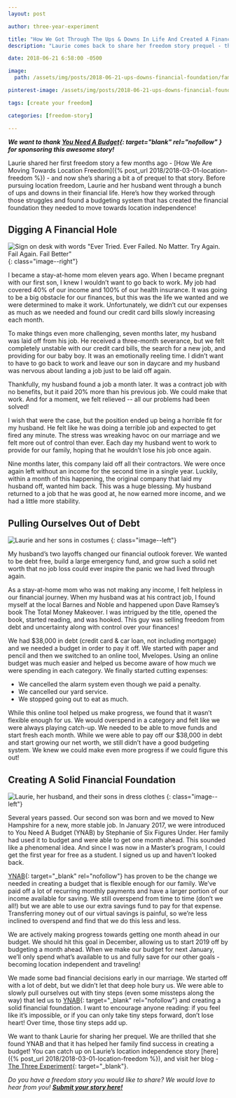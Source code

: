 ```yaml
---
layout: post

author: three-year-experiment

title: "How We Got Through The Ups & Downs In Life And Created A Financial Foundation"
description: "Laurie comes back to share her freedom story prequel - this time about how they worked through the ups and downs of their financial life and created a solid financial foundation"

date: 2018-06-21 6:58:00 -0500

image:
  path: /assets/img/posts/2018-06-21-ups-downs-financial-foundation/family-outdoors.jpg

pinterest-image: /assets/img/posts/2018-06-21-ups-downs-financial-foundation/financial-foundation.png

tags: [create your freedom]

categories: [freedom-story]

---
```


___We want to thank [You Need A Budget](https://www.youneedabudget.com/?utm_medium=referral_sponsored&utm_source=keepthrifty.com&utm_campaign=keepthrifty_freedomstories&utm_content=keepthrifty_fs_story2){: target="blank" rel="nofollow" } for sponsoring this awesome story!___

Laurie shared her first freedom story a few months ago - [How We Are Moving Towards Location Freedom]({% post_url 2018/2018-03-01-location-freedom %}) - and now she’s sharing a bit a of prequel to that story. Before pursuing location freedom, Laurie and her husband went through a bunch of ups and downs in their financial life. Here’s how they worked through those struggles and found a budgeting system that has created the financial foundation they needed to move towards location independence!

## Digging A Financial Hole

![Sign on desk with words "Ever Tried. Ever Failed. No Matter. Try Again. Fail Again. Fail Better"]({{site.url}}/assets/img/posts/2018-06-21-ups-downs-financial-foundation/fail-sign.jpg)
{: class="image--right"}

I became a stay-at-home mom eleven years ago. When I became pregnant with our first son, I knew I wouldn’t want to go back to work. My job had covered 40% of our income and 100% of our health insurance. It was going to be a big obstacle for our finances, but this was the life we wanted and we were determined to make it work. Unfortunately, we didn’t cut our expenses as much as we needed and found our credit card bills slowly increasing each month.

To make things even more challenging, seven months later, my husband was laid off from his job. He received a three-month severance, but we felt completely unstable with our credit card bills, the search for a new job, and providing for our baby boy. It was an emotionally reeling time. I didn’t want to have to go back to work and leave our son in daycare and my husband was nervous about landing a job just to be laid off again.

Thankfully, my husband found a job a month later. It was a contract job with no benefits, but it paid 20% more than his previous job. We could make that work. And for a moment, we felt relieved -- all our problems had been solved!

I wish that were the case, but the position ended up being a horrible fit for my husband. He felt like he was doing a terrible job and expected to get fired any minute. The stress was wreaking havoc on our marriage and we felt more out of control than ever. Each day my husband went to work to provide for our family, hoping that he wouldn’t lose his job once again.

Nine months later, this company laid off all their contractors. We were once again left without an income for the second time in a single year. Luckily, within a month of this happening, the original company that laid my husband off, wanted him back. This was a huge blessing. My husband returned to a job that he was good at, he now earned more income, and we had a little more stability.

## Pulling Ourselves Out of Debt

![Laurie and her sons in costumes]({{site.url}}/assets/img/posts/2018-06-21-ups-downs-financial-foundation/family-costumes.jpg)
{: class="image--left"}

My husband’s two layoffs changed our financial outlook forever. We wanted to be debt free, build a large emergency fund, and grow such a solid net worth that no job loss could ever inspire the panic we had lived through again.

As a stay-at-home mom who was not making any income, I felt helpless in our financial journey. When my husband was at his contract job, I found myself at the local Barnes and Noble and happened upon Dave Ramsey’s book The Total Money Makeover.  I was intrigued by the title, opened the book, started reading, and was hooked. This guy was selling freedom from debt and uncertainty along with control over your finances!

We had $38,000 in debt (credit card & car loan, not including mortgage) and we needed a budget in order to pay it off. We started with paper and pencil and then we switched to an online tool, Mvelopes. Using an online budget was much easier and helped us become aware of how much we were spending in each category. We finally started cutting expenses:

- We cancelled the alarm system even though we paid a penalty.
- We cancelled our yard service.
- We stopped going out to eat as much.

While this online tool helped us make progress, we found that it wasn’t flexible enough for us. We would overspend in a category and felt like we were always playing catch-up. We needed to be able to move funds and start fresh each month. While we were able to pay off our $38,000 in debt and start growing our net worth, we still didn’t have a good budgeting system. We knew we could make even more progress if we could figure this out!

## Creating A Solid Financial Foundation

![Laurie, her husband, and their sons in dress clothes]({{site.url}}/assets/img/posts/2018-06-21-ups-downs-financial-foundation/family-dressed-up.jpg)
{: class="image--left"}

Several years passed. Our second son was born and we moved to New Hampshire for a new, more stable job. In January 2017, we were introduced to You Need A Budget (YNAB) by Stephanie of Six Figures Under. Her family had used it to budget and were able to get one month ahead. This sounded like a phenomenal idea. And since I was now in a Master’s program, I could get the first year for free as a student. I signed us up and haven’t looked back.

[YNAB](https://www.youneedabudget.com/?utm_medium=referral_sponsored&utm_source=keepthrifty.com&utm_campaign=keepthrifty_freedomstories&utm_content=keepthrifty_fs_story2){: target="_blank" rel="nofollow"} has proven to be the change we needed in creating a budget that is flexible enough for our family. We’ve paid off a lot of recurring monthly payments and have a larger portion of our income available for saving. We still overspend from time to time (don’t we all!) but we are able to use our extra savings fund to pay for that expense. Transferring money out of our virtual savings is painful, so we’re less inclined to overspend and find that we do this less and less.

We are actively making progress towards getting one month ahead in our budget. We should hit this goal in December, allowing us to start 2019 off by budgeting a month ahead. When we make our budget for next January, we’ll only spend what’s available to us and fully save for our other goals - becoming location independent and traveling!

We made some bad financial decisions early in our marriage. We started off with a lot of debt, but we didn’t let that deep hole bury us. We were able to slowly pull ourselves out with tiny steps (even some missteps along the way) that led us to [YNAB](https://www.youneedabudget.com/?utm_medium=referral_sponsored&utm_source=keepthrifty.com&utm_campaign=keepthrifty_freedomstories&utm_content=keepthrifty_fs_story2){: target="_blank" rel="nofollow"} and creating a solid financial foundation. I want to encourage anyone reading: if you feel like it’s impossible, or if you can only take tiny steps forward, don’t lose heart! Over time, those tiny steps add up.

We want to thank Laurie for sharing her prequel. We are thrilled that she found YNAB and that it has helped her family find success in creating a budget! You can catch up on Laurie’s location independence story [here]({% post_url 2018/2018-03-01-location-freedom %}), and visit her blog - [The Three Experiment](http://www.thethreeyearexperiment.com/){: target="_blank"}.

_Do you have a freedom story you would like to share? We would love to hear from you!_ ___[Submit your story here!]({{site.url}}/freedom-stories/#share-your-story)___
